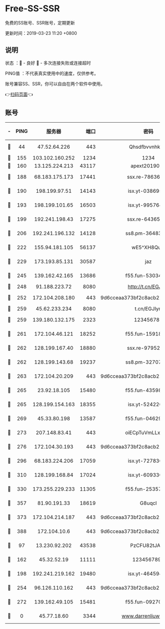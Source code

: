 # Free-SS-SSR

免费的SS账号、SSR账号，定期更新

更新时间：2019-03-23 11:20 +0800

## 说明

状态     ：🙂 - 良好 🙁 - 多次连接失败或连接超时

PING值   ：不代表真实使用中的速度，仅供参考。

账号兼容SS、SSR，你可以自由在两个软件中使用。

👉[扫码页面](https://liesauer.github.io/Free-SS-SSR/)👈

## 账号

|-|PING|服务器|端口|密码|加密方式|区域|
|:----:|:----:|:-----:|-----:|:----:|:----:|:----:|
|🙂|44|47.52.64.226|443|Qhsdfbvvnhkm1|aes-256-cfb|HK|
|🙂|155|103.102.160.252|1234|1234|rc4-md5|JP|
|🙂|160|13.125.224.213|43117|apext2019005|chacha20|KR|
|🙂|188|68.183.175.173|17441|ssx.re-78636175|aes-256-cfb|US|
|🙂|190|198.199.97.51|14143|isx.yt-03869568|aes-256-cfb|US|
|🙂|193|198.199.101.65|16503|isx.yt-99576462|aes-256-cfb|US|
|🙂|199|192.241.198.43|17275|ssx.re-64365080|aes-256-cfb|US|
|🙂|206|192.241.196.132|14128|ss8.pm-36483349|aes-256-cfb|US|
|🙂|222|155.94.181.105|56137|wE5^XH8Quw|aes-256-cfb|US|
|🙂|229|173.193.85.131|30587|jaz|aes-256-cfb|US|
|🙂|245|139.162.42.165|13686|f55.fun-53034739|aes-256-cfb|SG|
|🙂|248|91.188.223.72|8080|http://t.cn/EGJIyrl|rc4-md5|RU|
|🙂|252|172.104.208.180|443|9d6cceaa373bf2c8acb22e60b6a58be6|aes-256-cfb|US|
|🙂|259|45.62.233.234|8080|t.cn/EGJIyrl|rc4-md5|CA|
|🙂|259|139.180.132.175|2323|123456789|aes-256-cfb|SG|
|🙂|261|172.104.46.121|18252|f55.fun-15918908|aes-256-cfb|SG|
|🙂|262|128.199.167.40|18880|ssx.re-97952522|aes-256-cfb|SG|
|🙂|262|128.199.143.68|19237|ss8.pm-32707172|aes-256-cfb|SG|
|🙂|263|172.104.20.209|443|9d6cceaa373bf2c8acb22e60b6a58be6|aes-256-cfb|US|
|🙂|265|23.92.18.105|15480|f55.fun-43598783|aes-256-cfb|US|
|🙂|265|128.199.154.163|18355|isx.yt-52422048|aes-256-cfb|SG|
|🙂|269|45.33.80.198|13587|f55.fun-04629140|aes-256-cfb|US|
|🙂|273|207.148.83.41|443|oiECpTuVmLLxk4Ts|aes-256-cfb|AU|
|🙂|276|172.104.30.193|443|9d6cceaa373bf2c8acb22e60b6a58be6|aes-256-cfb|US|
|🙂|296|68.183.224.206|17059|isx.yt-72783071|aes-256-cfb|SG|
|🙂|310|128.199.168.84|17024|isx.yt-60933075|aes-256-cfb|SG|
|🙂|330|173.255.229.233|11305|f55.fun-25357616|aes-256-cfb|US|
|🙂|357|81.90.191.33|18619|G8uqcl|aes-256-cfb|US|
|🙂|373|172.104.214.187|443|9d6cceaa373bf2c8acb22e60b6a58be6|aes-256-cfb|US|
|🙂|388|172.104.10.6|443|9d6cceaa373bf2c8acb22e60b6a58be6|aes-256-cfb|US|
|🙂|97|13.230.92.202|43538|PzCFU82tJAdZ|aes-256-cfb|JP|
|🙂|162|45.32.52.19|11111|1234567890|aes-256-cfb|JP|
|🙂|198|192.241.219.162|19480|isx.yt-46459442|aes-256-cfb|US|
|🙂|254|96.126.110.162|443|9d6cceaa373bf2c8acb22e60b6a58be6|aes-256-cfb|US|
|🙂|272|139.162.49.105|15481|f55.fun-09270327|aes-256-cfb|SG|
|🙁|0|45.77.18.60|3344|www.darrenliuwei.com|aes-256-cfb|JP|
